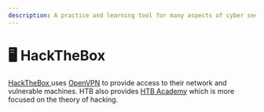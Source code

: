```yaml
---
description: A practice and learning tool for many aspects of cyber security.
---
```


# 🖥 HackTheBox

[HackTheBox ](https://www.hackthebox.com/)uses [OpenVPN](https://openvpn.net/) to provide access to their network and vulnerable machines. HTB also provides [HTB Academy](https://www.hackthebox.com/) which is more focused on the theory of hacking.
